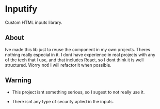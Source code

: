 # Inputify

Custom HTML inputs library.

## About

Ive made this lib just to reuse the component in my own projects. Theres nothing really especial in it.
I dont have experience in real projects with any of the tech that I use, and that includes React, so I dont think it is well structured. Worry not! I will refactor it when possible.

## Warning

- This project isnt something serious, so I sugest to not really use it.

- There isnt any type of security aplied in the inputs.
